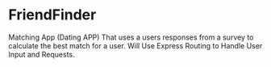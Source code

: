 # FriendFinder
Matching App (Dating APP) That uses a users responses from a survey to calculate the best match for a user. Will Use Express Routing to Handle User Input and Requests. 
